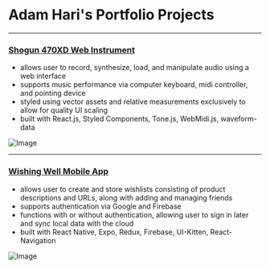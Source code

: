 # Adam Hari's Portfolio Projects

---

### [Shogun 470XD Web Instrument](https://github.com/adamhari/piano-roll)

- allows user to record, synthesize, load, and manipulate audio using a web interface
- supports music performance via computer keyboard, midi controller, and pointing device
- styled using vector assets and relative measurements exclusively to allow for quality UI scaling
- built with React.js, Styled Components, Tone.js, WebMidi.js, waveform-data 

![Image](https://i.imgur.com/VZ4Q6xG.png)

---

### [Wishing Well Mobile App](https://play.google.com/store/apps/details?id=com.adamhari.wishingwell)

- allows user to create and store wishlists consisting of product descriptions and URLs, along with adding and managing friends
- supports authentication via Google and Firebase
- functions with or without authentication, allowing user to sign in later and sync local data with the cloud
- built with React Native, Expo, Redux, Firebase, UI-Kitten, React-Navigation

![Image](https://i.imgur.com/xtaICvn.png)


